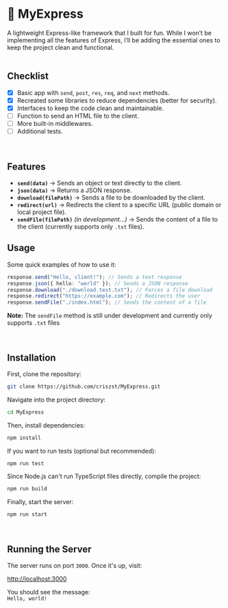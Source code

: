 # 🚀 MyExpress  

A lightweight Express-like framework that I built for fun. While I won’t be implementing all the features of Express, I’ll be adding the essential ones to keep the project clean and functional.  
<br/>

## Checklist  

- [x] Basic app with `send`, `post`, `res`, `req`, and `next` methods.  
- [x] Recreated some libraries to reduce dependencies (better for security).  
- [x] Interfaces to keep the code clean and maintainable.  
- [ ] Function to send an HTML file to the client.  
- [ ] More built-in middlewares.  
- [ ] Additional tests.  

<br/>

## Features  

- **`send(data)`** → Sends an object or text directly to the client.  
- **`json(data)`** → Returns a JSON response.  
- **`download(filePath)`** → Sends a file to be downloaded by the client.  
- **`redirect(url)`** → Redirects the client to a specific URL (public domain or local project file).  
- **`sendFile(filePath)`** *(in development...)* → Sends the content of a file to the client (currently supports only `.txt` files).  

## Usage  

Some quick examples of how to use it:  

```ts
response.send("Hello, client!"); // Sends a text response  
response.json({ hello: "world" }); // Sends a JSON response  
response.download("./download.test.txt"); // Forces a file download  
response.redirect("https://example.com"); // Redirects the user  
response.sendFile("./index.html"); // Sends the content of a file  
```

**Note:** The `sendFile` method is still under development and currently only supports `.txt` files

<br/>

## Installation  

First, clone the repository:  

```sh
git clone https://github.com/criszst/MyExpress.git
```

Navigate into the project directory:  

```sh
cd MyExpress
```

Then, install dependencies:  

```sh
npm install
```

If you want to run tests (optional but recommended):  

```sh
npm run test
```

Since Node.js can't run TypeScript files directly, compile the project:  

```sh
npm run build
```

Finally, start the server:  

```sh
npm run start
```

<br/>

## Running the Server  

The server runs on port `3000`. Once it's up, visit:  

[http://localhost:3000](http://localhost:3000)  

You should see the message:  
`Hello, world!`  
